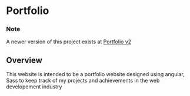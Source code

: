# Portfolio

### Note
A newer version of this project exists at [Portfolio v2](https://github.com/th3bossc/portfolio-v2)


## Overview
This website is intended to be a portfolio website designed using angular, Sass to keep track of my projects and achievements in the web developement industry
